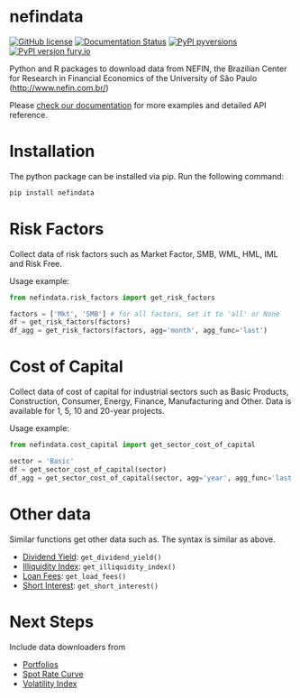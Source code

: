 # nefindata
[![GitHub license](https://img.shields.io/github/license/Naereen/StrapDown.js.svg)](https://github.com/fernandoramacciotti/nefindata/blob/master/LICENSE) 
[![Documentation Status](https://readthedocs.org/projects/nefindata/badge/?version=latest)](http://nefindata.readthedocs.io/?badge=latest) 
[![PyPI pyversions](https://img.shields.io/pypi/pyversions/nefindata.svg)](https://pypi.python.org/pypi/nefindata/) 
[![PyPI version fury.io](https://badge.fury.io/py/nefindata.svg)](https://pypi.python.org/pypi/nefindata/) 

Python and R packages to download data from NEFIN, the Brazilian Center for Research in Financial Economics of the University of São Paulo (http://www.nefin.com.br/)

Please [check our documentation](http://nefindata.readthedocs.io/?badge=latest) for more examples and detailed API reference.

# Installation
The python package can be installed via pip. Run the following command:
```sh
pip install nefindata
```

# Risk Factors
Collect data of risk factors such as Market Factor, SMB, WML, HML, IML and Risk Free.

Usage example:
```python
from nefindata.risk_factors import get_risk_factors

factors = ['Mkt', 'SMB'] # for all factors, set it to 'all' or None
df = get_risk_factors(factors)
df_agg = get_risk_factors(factors, agg='month', agg_func='last')
```

# Cost of Capital
Collect data of cost of capital for industrial sectors such as Basic Products, Construction, Consumer, Energy, Finance, Manufacturing and Other.
Data is available for 1, 5, 10 and 20-year projects.

Usage example:
```python
from nefindata.cost_capital import get_sector_cost_of_capital

sector = 'Basic'
df = get_sector_cost_of_capital(sector)
df_agg = get_sector_cost_of_capital(sector, agg='year', agg_func='last')
```

# Other data
Similar functions get other data such as. The syntax is similar as above.
* [Dividend Yield](http://www.nefin.com.br/dividend_yield.html): `get_dividend_yield()`
* [Illiquidity Index](http://www.nefin.com.br/illiquidity_index.html): `get_illiquidity_index()`
* [Loan Fees](http://www.nefin.com.br/loan_fees.html): `get_load_fees()`
* [Short Interest](http://www.nefin.com.br/short_interest.html): `get_short_interest()`

# Next Steps
Include data downloaders from
* [Portfolios](http://www.nefin.com.br/portfolios.html)
* [Spot Rate Curve](http://www.nefin.com.br/spot_rate_curve.html)
* [Volatility Index](http://www.nefin.com.br/volatility_index.html)